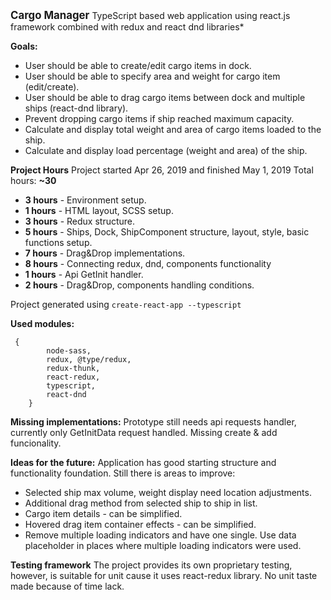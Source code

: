 **<big>Cargo Manager</big>**
TypeScript based web application using react.js framework combined with redux and react dnd libraries*

**Goals:**

 - User should be able to create/edit cargo items in dock.
 - User should be able to specify area and weight for cargo item
   (edit/create).
 - User should be able to drag cargo items between dock and multiple
   ships (react-dnd library).
 - Prevent dropping cargo items if ship reached maximum capacity.
 - Calculate and display total weight and area of cargo items loaded to
   the ship.
 - Calculate and display load percentage (weight and area) of the ship.

**Project Hours**
Project started Apr 26, 2019 and finished May 1, 2019 Total hours: **~30**

 - **3 hours** - Environment setup.
 - **1 hours** - HTML layout, SCSS setup.
 - **3 hours** - Redux structure.
 - **5 hours** - Ships, Dock, ShipComponent structure, layout, style, basic
   functions setup.
 - **7 hours** - Drag&Drop  implementations.
 - **8 hours** - Connecting redux, dnd, components functionality
 - **1 hours** - Api GetInit handler.
 - **2 hours** - Drag&Drop, components handling conditions.

Project generated using `create-react-app --typescript`

**Used modules:**
   

     {
    	    node-sass,
    	    redux, @type/redux,
    	    redux-thunk,
    	    react-redux,
    	    typescript,
    	    react-dnd
        }

**Missing implementations:**
Prototype still needs api requests handler, currently only GetInitData request handled.
Missing create & add funcionality.

**Ideas for the future:**
Application has good starting structure and functionality foundation. Still there is areas to improve:
 - Selected ship max volume, weight display need location adjustments.
 - Additional drag method from selected ship to ship in list.
 - Cargo item details - can be simplified.
 - Hovered drag item container effects - can be simplified.
 - Remove multiple loading indicators and have one single. Use data placeholder in places where multiple loading indicators were used.
 
**Testing framework**
The project provides its own proprietary testing, however, is suitable for unit cause it uses react-redux library. No unit taste made because of time lack.